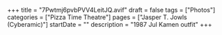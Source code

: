 +++
title = "7Pwtmj6pvbPVV4LeitJQ.avif"
draft = false
tags = ["Photos"]
categories = ["Pizza Time Theatre"]
pages = ["Jasper T. Jowls (Cyberamic)"]
startDate = ""
description = "1987 Jul Kamen outfit"
+++
